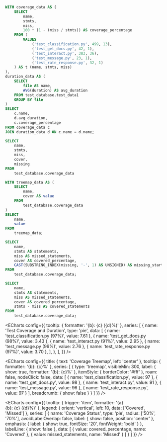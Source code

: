 ```sql table4
WITH coverage_data AS (
    SELECT 
        name, 
        stmts, 
        miss,
        100 * (1 - (miss / stmts)) AS coverage_percentage
    FROM (
        VALUES
            ('test_classification.py', 499, 13),
            ('test_get_docs.py', 42, 1),
            ('test_interact.py', 383, 36),
            ('test_message.py', 23, 1),
            ('test_rate_response.py', 32, 1)
    ) AS t (name, stmts, miss)
),
duration_data AS (
    SELECT 
        file AS name, 
        AVG(duration) AS avg_duration
    FROM test_database.test_data1
    GROUP BY file
)
SELECT 
    c.name, 
    d.avg_duration, 
    c.coverage_percentage
FROM coverage_data c
JOIN duration_data d ON c.name = d.name;
```

```sql table5
SELECT 
    name,
    stmts,
    miss,
    cover,
    missing
FROM 
    test_database.coverage_data
```

```sql table6
WITH treemap_data AS (
    SELECT 
        name,
        cover AS value
    FROM 
        test_database.coverage_data
)
SELECT 
    name,
    value
FROM 
    treemap_data;
```

```sql table7
SELECT 
    name,
    stmts AS statements,
    miss AS missed_statements,
    cover AS covered_percentage,
    CAST(SUBSTRING_INDEX(missing, '-', 1) AS UNSIGNED) AS missing_start_line
FROM 
    test_database.coverage_data;
```

```sql table
SELECT 
    name,
    stmts AS statements,
    miss AS missed_statements,
    cover AS covered_percentage,
    stmts - miss AS covered_statements
FROM 
    test_database.coverage_data;
```

<ECharts config={{
    tooltip: {
        formatter: '{b}: {c} ({d}%)'
    },
    series: [
        {
            name: 'Test Coverage and Duration',
            type: 'pie',
            data: [
                { name: 'test_classification.py (97%)', value: 7.61 },
                { name: 'test_get_docs.py (98%)', value: 3.43 },
                { name: 'test_interact.py (91%)', value: 2.95 },
                { name: 'test_message.py (96%)', value: 2.76 },
                { name: 'test_rate_response.py (97%)', value: 3.70 },
            ],
        },
    ],
}} />

<ECharts
    config={{
        title: {
            text: 'Coverage Treemap',
            left: 'center'
        },
        tooltip: {
            formatter: '{b}: {c}%'
        },
        series: [
            {
                type: 'treemap',
                visibleMin: 300,
                label: {
                    show: true,
                    formatter: '{b}: {c}%'
                },
                itemStyle: {
                    borderColor: '#fff'
                },
                roam: false,
                nodeClick: false,
                data: [
                    { name: 'test_classification.py', value: 97 },
                    { name: 'test_get_docs.py', value: 98 },
                    { name: 'test_interact.py', value: 91 },
                    { name: 'test_message.py', value: 96 },
                    { name: 'test_rate_response.py', value: 97 }
                ],
                breadcrumb: {
                    show: false
                }
            }
        ]
    }}
/>


<ECharts
    config={{
        tooltip: {
            trigger: 'item',
            formatter: '{a} <br/>{b}: {c} ({d}%)'
        },
        legend: {
            orient: 'vertical',
            left: 10,
            data: ['Covered', 'Missed']
        },
        series: [
            {
                name: 'Coverage Status',
                type: 'pie',
                radius: ['50%', '70%'],
                avoidLabelOverlap: false,
                label: {
                    show: false,
                    position: 'center'
                },
                emphasis: {
                    label: {
                        show: true,
                        fontSize: '20',
                        fontWeight: 'bold'
                    }
                },
                labelLine: {
                    show: false
                },
                data: [
                    { value: covered_percentage, name: 'Covered' },
                    { value: missed_statements, name: 'Missed' }
                ]
            }
        ]
    }}
/>
